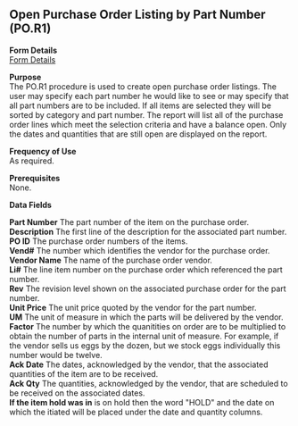 ##  Open Purchase Order Listing by Part Number (PO.R1)

<PageHeader />

**Form Details**  
[ Form Details ](PO-R1-1/README.md)   

**Purpose**  
The PO.R1 procedure is used to create open purchase order listings. The user
may specify each part number he would like to see or may specify that all part
numbers are to be included. If all items are selected they will be sorted by
category and part number. The report will list all of the purchase order lines
which meet the selection criteria and have a balance open. Only the dates and
quantities that are still open are displayed on the report.

**Frequency of Use**  
As required.

**Prerequisites**  
None.

**Data Fields**

**Part Number** The part number of the item on the purchase order.  
**Description** The first line of the description for the associated part
number.  
**PO ID** The purchase order numbers of the items.  
**Vend#** The number which identifies the vendor for the purchase order.  
**Vendor Name** The name of the purchase order vendor.  
**Li#** The line item number on the purchase order which referenced the part
number.  
**Rev** The revision level shown on the associated purchase order for the part
number.  
**Unit Price** The unit price quoted by the vendor for the part number.  
**UM** The unit of measure in which the parts will be delivered by the vendor.  
**Factor** The number by which the quanitities on order are to be multiplied
to obtain the number of parts in the internal unit of measure. For example, if
the vendor sells us eggs by the dozen, but we stock eggs individually this
number would be twelve.  
**Ack Date** The dates, acknowledged by the vendor, that the associated
quantities of the item are to be received.  
**Ack Qty** The quantities, acknowledged by the vendor, that are scheduled to
be received on the associated dates.  
**If the item hold was in** is on hold then the word "HOLD" and the date on
which the itiated will be placed under the date and quantity columns.  
  
<badge text= "Version 8.10.57" vertical="middle" />

<PageFooter />